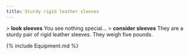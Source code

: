 ```yaml
---
title: Sturdy rigid leather sleeves
---
```


\> **look sleeves**
You see nothing special...
\> **consider sleeves**
They are a sturdy pair of rigid leather sleeves.
They weigh five pounds.

{% include Equipment.md %}